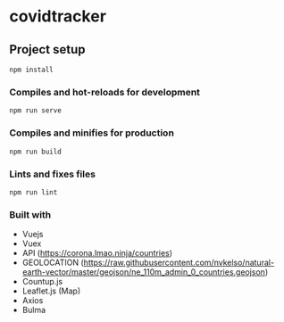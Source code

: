 # covidtracker

## Project setup
```
npm install
```

### Compiles and hot-reloads for development
```
npm run serve
```

### Compiles and minifies for production
```
npm run build
```

### Lints and fixes files
```
npm run lint
```

### Built with

- Vuejs
- Vuex
- API (https://corona.lmao.ninja/countries)
- GEOLOCATION (https://raw.githubusercontent.com/nvkelso/natural-earth-vector/master/geojson/ne_110m_admin_0_countries.geojson)
- Countup.js
- Leaflet.js (Map)
- Axios
- Bulma